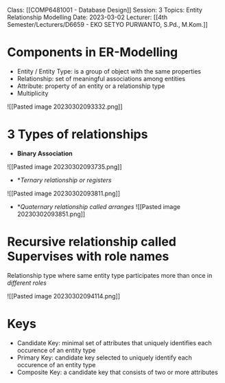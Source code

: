 Class: [[COMP6481001 - Database Design]]
Session: 3
Topics: Entity Relationship Modelling
Date: 2023-03-02
Lecturer: [[4th Semester/Lecturers/D6659 - EKO SETYO PURWANTO, S.Pd., M.Kom.]]

# Components in ER-Modelling

- Entity / Entity Type: is a group of object with the same properties
- Relationship: set of meaningful associations among entities
- Attribute: property of an entity or a relationship type
- Multiplicity

![[Pasted image 20230302093332.png]]

# 3 Types of relationships

- **Binary Association**

![[Pasted image 20230302093735.png]]

- **Ternary relationship or *registers**

![[Pasted image 20230302093811.png]]

- **Quaternary relationship called *arranges**
![[Pasted image 20230302093851.png]]

# Recursive relationship called Supervises with role names

Relationship type where same entity type participates more than once in *different roles*

![[Pasted image 20230302094114.png]]

# Keys

- Candidate Key: minimal set of attributes that uniquely identifies each occurence of an entity type
- Primary Key: candidate key selected to uniquely identify each occurence of an entity type
- Composite Key: a candidate key that consists of two or more attributes